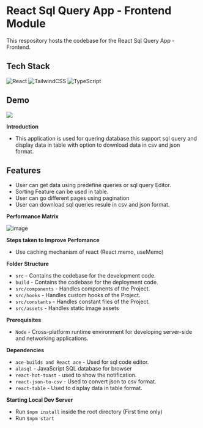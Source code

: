 # React Sql Query App - Frontend Module
This respository hosts the codebase for the React Sql Query App - Frontend.

##  Tech Stack

![React](https://img.shields.io/badge/react-%2320232a.svg?style=for-the-badge&logo=react&logoColor=%2361DAFB)
![TailwindCSS](https://img.shields.io/badge/tailwindcss-%2338B2AC.svg?style=for-the-badge&logo=tailwind-css&logoColor=white)
![TypeScript](https://img.shields.io/badge/-Typescript-blue)


## Demo

<a href="https://harsh-react-sql-query-fe.netlify.app/" target="blank">
<img src="https://img.shields.io/badge/-Demo-brightgreen" />
</a>

**Introduction**
- This application is used for quering database.this support sql query and display data in table with option to download data in csv and json format.
## Features
- User can get data using predefine queries or sql query Editor.
- Sorting Feature can be used in table.
- User can go different pages using pagination
- User can download sql queries resule in csv and json format.


**Performance Matrix**

![image](https://user-images.githubusercontent.com/35390781/190888030-4bfe5f82-526a-4a99-b80c-6975a3bbaa1c.png)

**Steps taken to Improve Perfomance**
- Use caching mechanism of react (React.memo, useMemo)

**Folder Structure**
- ```src``` - Contains the codebase for the development code.
- ```build``` - Contains the codebase for the deployment code.
- ```src/components``` - Handles components of the Project.
- ```src/hooks``` - Handles custom hooks of the Project.
- ```src/constants``` - Handles constant files of the Project.
- ```src/assets``` - Handles static image assets

**Prerequisites**
- ```Node``` - Cross-platform runtime environment for developing server-side and networking applications.


**Dependencies**
- ```ace-builds and React ace``` - Used for sql code editor.
- ```alasql``` - JavaScript SQL database for browser
- ```react-hot-toast``` - used to show the notification.
- ```react-json-to-csv``` - Used to convert json to csv format.
- ```react-table``` - Used to display data in table format.

**Starting Local Dev Server**
- Run ``$npm install`` inside the root directory (First time only)
- Run ``$npm start``


